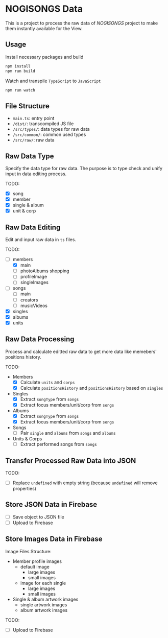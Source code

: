 # NOGISONGS Data

This is a project to process the raw data of _NOGISONGS_ project to make them instantly available for the View.

## Usage

Install necessary packages and build

```bash
npm install
npm run build
```

Watch and transpile `TypeScript` to `JavaScript`

```bash
npm run watch
```

## File Structure

- `main.ts`: entry point
- `/dist/`: transcompiled JS file
- `/src/types/`: data types for raw data
- `/src/common/`: common used types
- `/src/raw/`: raw data

## Raw Data Type

Specify the data type for raw data.
The purpose is to type check and unify input in data editing process.

TODO:

- [x] song
- [x] member
- [x] single & album
- [x] unit & corp

## Raw Data Editing

Edit and input raw data in `ts` files.

TODO:

- [ ] members
  - [x] main
  - [ ] photoAlbums shopping
  - [ ] profileImage
  - [ ] singleImages
- [ ] songs
  - [ ] main
  - [ ] creators
  - [ ] musicVideos
- [x] singles
- [x] albums
- [x] units

## Raw Data Processing

Process and calculate editted raw data to get more data like memebers' positions history.

TODO:

- Members
  - [x] Calculate `units` and `corps`
  - [x] Calculate `positionsHistory` and `positionsHistory` based on `singles`
- Singles
  - [x] Extract `songType` from `songs`
  - [x] Extract focus members/unit/corp from `songs`
- Albums
  - [x] Extract `songType` from `songs`
  - [x] Extract focus members/unit/corp from `songs`
- Songs
  - [ ] Pair `single` and `albums` from `songs` and `albums`
- Units & Corps
  - [ ] Extract performed songs from `songs`

## Transfer Processed Raw Data into JSON

TODO:

- [ ] Replace `undefined` with empty string (because `undefined` will remove properties)

## Store JSON Data in Firebase

- [ ] Save object to JSON file
- [ ] Upload to Firebase

## Store Images Data in Firebase

Image Files Structure:

- Member profile images
  - default image
    - large images
    - small images
  - image for each single
    - large images
    - small images
- Single & album artwork images
  - single artwork images
  - album artwork images

TODO:

- [ ] Upload to Firebase
